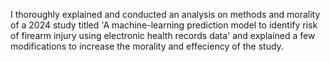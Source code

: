 I thoroughly explained and conducted an analysis on methods and morality of a 2024 study titled 'A machine-learning prediction model to identify risk of firearm injury using electronic health records data' and explained a few modifications to increase the morality and effeciency of the study.  
